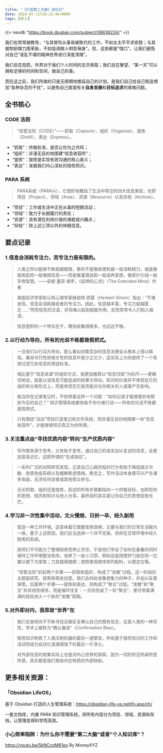 ```yaml
---
title: "《打造第二大脑》读后记"
date: 2024-02-11T20:25:46+0800
tags: [育人]
---
```


{{< neodb "https://book.douban.com/subject/36636224/" >}}

我们也常常被教导，“与其冒险从事易被取代的工作，不如太太平平求安稳；与其披荆斩棘力图革新，不如低调做人明哲保身”。但，这些都是“借口”，让我们避免对自己“凌乱不堪的精神世界进行深度清理”。

我们总在抱怨，外界对于我们个人时间的无尽索取；我们总在奢望，“某一天”可以拥有足够的时间和空间，做自己的事。

而在这之前，我们所做的只是无限期地推延自己的计划。是我们自己给自己制造增加“各种杂念的干扰”，以避免自己直面有关**自身发展**和**目标追求**的艰难问题。

<!--more-->

## 全书核心

### CODE 法则

> “信管法则（CODE）”——抓取（Capture）、组织（Organize）、提炼（Distill）、表达（Express）。

- “抓取”：终极标准，是否让你为之共鸣；
- “组织”：非漫无目的地围建“信息收容所”；
- “提炼”：提炼是实现有效沟通的核心奥义；
- “表达”：发掘我们内心深处的隐性知识。

### PARA 系统

> PARA系统（PARA￼），它很好地概括了生活中常见的四大信息类型，也即项目（Project）、领域（Area）、资源（Resource）以及存档（Archive）。

- “项目”：工作或生活中正在从事的短期活动；
- “领域”：致力于长期履行的责任；
- “资源”：具有潜在利用价值的课题或兴趣点；
- “存档”：除上述三项以外的休眠信息。

## 要点记录

### 1.信息会消耗专注力，而专注力是有限的。

> 人类之所以能够不断超越极限，靠的不是像驱使机器一般消耗精力，或是像锻炼肌肉一般堆砌信息——而是像灌溉良田一般滋养思想，像穿针引线一般孕育智慧。——安妮·墨菲·保罗，《延伸的心灵》（The Extended Mind）作者

> 美国经济学家和认知心理学家赫伯特·西蒙（Herbert Simon）指出：“不难发现，信息会消耗接收者的专注力。因此，信息越丰富，专注力就越匮乏……”然而信息的泛滥，非但难以起到赋能作用，反而常常令人们陷入崩溃。

> 信息囤积的一个悖论在于，哪怕收集得再多，也远远不够。

### 2.以行动为导向，所有的光说不练都是假把式。

> 一旦我们以行动为导向，那么看似纷繁芜杂的信息流便会从根本上得以精简。兼具可行性和相关性的信息毕竟少之又少，这实际上为你提供了一个有效过滤冗余信息的筛选标准。

> 相比基于“信息来源”的组织方式，我更加推荐以“信息归宿”为标尺——更确切地说，就是以该信息可能促成的结果为导向。知识的价值并不体现在它的组织和分类形式上，而是体现在它是否能对与你相关的人或事产生影响。

> 每当你在记录笔记时，不妨带着这样一个问题：“如何记录才能够更好地帮到今后的自己？” 知识管理系统都有助于你付诸行动——所有的光说不练都是假把式。

> 只有围绕“活动”项目打造笔记和文件系统，而非漫无目的地围建一块“信息收容所”，才能够使知识真正为你所用。

### 3.关注重点由“寻找优质内容”转向“生产优质内容”

> 写作既来源于思考，又有助于思考。通过自己的语言加以复述的信息，会更加容易记忆，这即所谓的“生成效应”。

> 一系列广泛的对照研究发现，记录自己心路历程的行为有助于降低就诊次数、改善免疫系统以及缓解焦虑情绪。换言之，写作活动本身便可以产生诸多收益，无须任何读者或其他受众参与。 

> 无论抓取、组织还是提炼，前述的所有步骤都指向一个终极目标，也即将你的思想、经历和知识与他人分享。最终目的其实是让你自己的思想绽放光芒。

### 4.学习非一次性集中活动，文火慢焙、日拱一卒、经久耐用

> 营造一种工作环境。这意味着它既要发挥效用，又要与我们的日常生活融为一体。基于上述原因，我们应当选择一个并不完美，但却在日常环境中经久耐用的系统。 

> 厨师们不可能为了整理厨房而停止烹饪，于是他们学会了如何在备餐的同时保持工作环境整洁有序。培养了一些小习惯，例如总是把搅拌勺放在同一位置以便下次拿取；刀具随用随擦；按照使用顺序排列配料，以便定位等。

> “信管法则”的前两个步骤——抓取和组织，构成了“发散”过程。这一阶段的主题是研究、探索和萌发创意。我们会四处收集想象力的种子，并加以妥善保管。后面两个步骤——提炼和表达，则构成了“聚合”过程。“发散”和“聚合”并非线性顺序，而是循环往复：一旦你完成了一轮“聚合”，便可带着满满的经验进入一个新的“发散”周期。

### 5.对外即对内，我思故“世界”在

> 我们总是倾向于不断寻找证据反复确认自己的既有信念，这是人类的一种天性，学术上被称为“确认偏误”（Confirmation Bias）。

> 隐性知识构筑了人类压制机器的最后一道壁垒，所有基于隐性知识的工作和活动将成为自动化浪潮侵蚀下的最后一片净土。

> 对外部信息的收集实际上也是对内心世界的探索，因为一切的所见所闻所思所感，其实都是我们某些内在特质的外部映射。


## 更多相关资源：

### 「Obsidian LifeOS」

基于 Obsidian 打造的人生管理系统：https://obsidian-life-os.netlify.app/zh/

一套文档库，内置 PARA 知识管理系统，将所有内容分为项目、领域、资源和存档，让管理变得科学而高效。

### 小心效率陷阱：为什么你不需要"第二大脑"或者"个人知识库"？

https://youtu.be/5kNCcpM61eo By MoneyXYZ